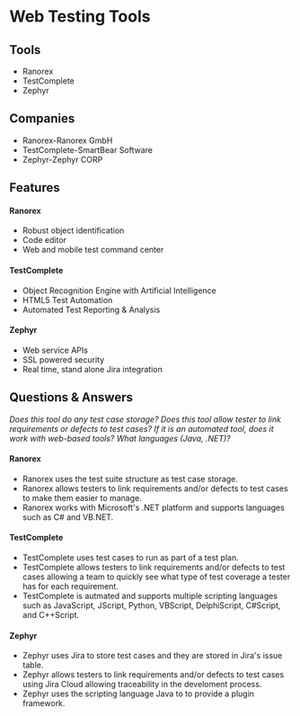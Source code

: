 # Web Testing Tools
## Tools
* Ranorex
* TestComplete
* Zephyr
## Companies
* Ranorex-Ranorex GmbH
* TestComplete-SmartBear Software
* Zephyr-Zephyr CORP
## Features
#### Ranorex
* Robust object identification
* Code editor
* Web and mobile test command center
#### TestComplete
* Object Recognition Engine with Artificial Intelligence
* HTML5 Test Automation
* Automated Test Reporting & Analysis
#### Zephyr
* Web service APIs
* SSL powered security
* Real time, stand alone Jira integration
## Questions & Answers

_Does this tool do any test case storage?_
_Does this tool allow tester to link requirements or defects to test cases?_
_If it is an automated tool, does it work with web-based tools? What languages (Java, .NET)?_
#### Ranorex
* Ranorex uses the test suite structure as test case storage.
* Ranorex allows testers to link requirements and/or defects to test cases to make them easier to manage.
* Ranorex works with Microsoft's .NET platform and supports languages such as C# and VB.NET.

#### TestComplete
* TestComplete uses test cases to run as part of a test plan.
* TestComplete allows testers to link requirements and/or defects to test cases allowing a team to quickly see what type of test coverage a tester has for each requirement.
* TestComplete is autmated and supports multiple scripting languages such as JavaScript, JScript, Python, VBScript, DelphiScript, C#Script, and C++Script.

#### Zephyr
* Zephyr uses Jira to store test cases and they are stored in Jira's issue table.
* Zephyr allows testers to link requirements and/or defects to test cases using Jira Cloud allowing traceability in the develoment process.
* Zephyr uses the scripting language Java to to provide a plugin framework.
